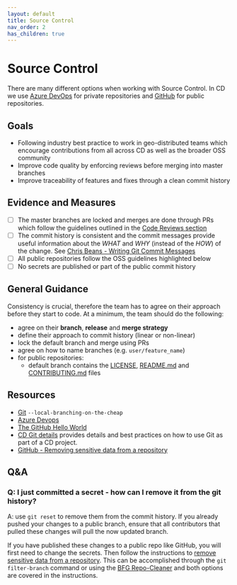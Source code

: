 ```yaml
---
layout: default
title: Source Control
nav_order: 2
has_children: true
---
```

# Source Control
There are many different options when working with Source Control. In CD we use [Azure DevOps](https://dev.azure.com) for private repositories and [GitHub](https://github.com/) for public repositories.

## Goals
* Following industry best practice to work in geo-distributed teams which encourage contributions from all across CD as well as the broader OSS community
* Improve code quality by enforcing reviews before merging into master branches
* Improve traceability of features and fixes through a clean commit history

## Evidence and Measures
- [ ] The master branches are locked and merges are done through PRs which follow the guidelines outlined in the [Code Reviews section](./CodeReviews/CodeReviews.md)
- [ ] The commit history is consistent and the commit messages provide useful information about the *WHAT* and *WHY* (instead of the *HOW*) of the change. See [Chris Beans - Writing Git Commit Messages](https://chris.beams.io/posts/git-commit/)
- [ ] All public repositories follow the OSS guidelines highlighted below
- [ ] No secrets are published or part of the public commit history

## General Guidance
Consistency is crucial, therefore the team has to agree on their approach before they start to code. At a minimum, the team should do the following:
* agree on their **branch**, **release** and **merge strategy**
* define their approach to commit history (linear or non-linear)
* lock the default branch and merge using PRs
* agree on how to name branches (e.g. `user/feature_name`)
* for public repositories:
  * default branch contains the [LICENSE](./Templates/LICENSE), [README.md](./Templates/README.md) and [CONTRIBUTING.md](./Templates/CONTRIBUTING.md) files

## Resources
* [Git](https://git-scm.com/) `--local-branching-on-the-cheap`
* [Azure Devops](https://dev.azure.com)
* [The GitHub Hello World](https://guides.github.com/activities/hello-world/)
* [CD Git details](SourceControlDetails.md) provides details and best practices on how to use Git as part of a CD project.
* [GitHub - Removing sensitive data from a repository](https://help.github.com/articles/removing-sensitive-data-from-a-repository/)

## Q&A
### Q: I just committed a secret - how can I remove it from the git history?
A: use `git reset` to remove them from the commit history. If you already pushed your changes to a public branch, ensure that all contributors that pulled these changes will pull the now updated branch.

  If you have published these changes to a public repo like GitHub, you will first need to change the secrets. Then follow the instructions to [remove sensitive data from a repository](https://help.github.com/articles/removing-sensitive-data-from-a-repository/). This can be accomplished through the `git filter-branch` command or using the [BFG Repo-Cleaner](https://rtyley.github.io/bfg-repo-cleaner/) and both options are covered in the instructions.
